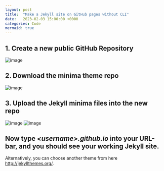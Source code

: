 ```yaml
---
layout: post
title:  "Make a Jekyll site on GitHub pages without CLI"
date:   2023-02-03 15:00:00 +0000
categories: Code
mermaid: true
---
```

## 1. Create a new public GitHub Repository
![image](https://user-images.githubusercontent.com/115409427/216627181-afb7283a-cf90-4bd9-9514-d215ad3a965f.png)

## 2. Download the minima theme repo
![image](https://user-images.githubusercontent.com/115409427/216628754-22687fa5-0307-405c-a498-bb7a92478275.png)


## 3. Upload the Jekyll minima files into the new repo
![image](https://user-images.githubusercontent.com/115409427/216628828-508d881a-6739-494c-a339-9dd768497636.png)
![image](https://user-images.githubusercontent.com/115409427/216632204-3cac6458-e4bb-4f6b-91dd-882bc5504aa6.png)

## Now type _\<username\>.github.io_ into your URL-bar, and you should see your working Jekyll site.

Alternatively, you can choose another theme from here http://jekyllthemes.org/.
